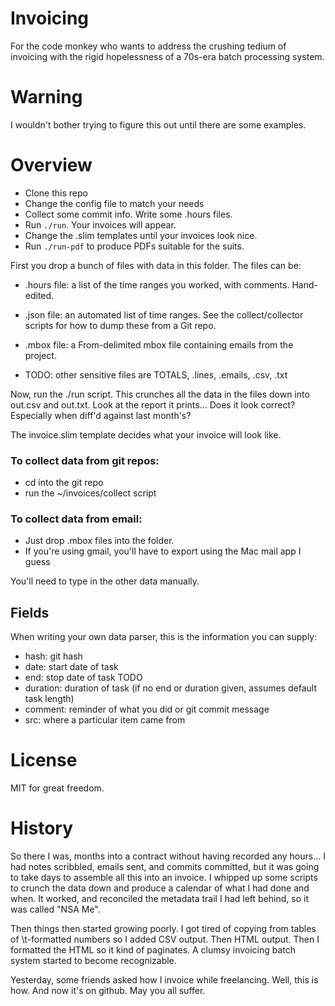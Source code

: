 # Invoicing

For the code monkey who wants to address the crushing tedium of invoicing
with the rigid hopelessness of a 70s-era batch processing system.


# Warning

I wouldn't bother trying to figure this out until there are some examples.


# Overview

- Clone this repo
- Change the config file to match your needs
- Collect some commit info.  Write some .hours files.
- Run `./run`.  Your invoices will appear.
- Change the .slim templates until your invoices look nice.
- Run `./run-pdf` to produce PDFs suitable for the suits.



First you drop a bunch of files with data in this folder.  The files can be:

* .hours file: a list of the time ranges you worked, with comments.  Hand-edited.

* .json file: an automated list of time ranges.  See the collect/collector scripts for how to dump these from a Git repo.

* .mbox file: a From-delimited mbox file containing emails from the project.

* TODO: other sensitive files are TOTALS, .lines, .emails, .csv, .txt

Now, run the ./run script.  This crunches all the data in the files down
into out.csv and out.txt.  Look at the report it prints...  Does it look
correct?  Especially when diff'd against last month's?

The invoice.slim template decides what your invoice will look like.

### To collect data from git repos:

  - cd into the git repo
  - run the ~/invoices/collect script

### To collect data from email:
  - Just drop .mbox files into the folder.
  - If you're using gmail, you'll have to export using the Mac mail app I guess

You'll need to type in the other data manually.

## Fields

When writing your own data parser, this is the information you can supply:

* hash: git hash
* date: start date of task
* end: stop date of task  TODO
* duration: duration of task (if no end or duration given, assumes default task length)
* comment: reminder of what you did or git commit message
* src: where a particular item came from


# License

MIT for great freedom.


# History

So there I was, months into a contract without having recorded any hours...
I had notes scribbled, emails sent, and commits committed, but it was going to
take days to assemble all this into an invoice.  I whipped
up some scripts to crunch the data down and produce a calendar of what I had
done and when.  It worked, and reconciled the metadata trail I had left
behind, so it was called "NSA Me".

Then things then started growing poorly.  I got tired of copying from
tables of \t-formatted numbers so I added CSV output.  Then HTML output.
Then I formatted the HTML so it kind of paginates.  A clumsy
invoicing batch system started to become recognizable.

Yesterday, some friends asked how I invoice while freelancing.  Well, this
is how.  And now it's on github.  May you all suffer.

